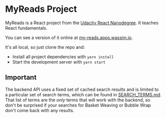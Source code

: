 # MyReads Project

MyReads is a React project from the [Udacity React Nanodegree](https://www.udacity.com/course/react-nanodegree--nd019). It teaches React fundamentals.

You can see a version of it online at [my-reads.apps.wassim.io](https://my-reads.apps.wassim.io).

It's all local, so just clone the repo and:

* Install all project dependencies with `yarn install`
* Start the development server with `yarn start`

## Important

The backend API uses a fixed set of cached search results and is limited to a particular set of search terms, which can be found in [SEARCH_TERMS.md](SEARCH_TERMS.md). That list of terms are the _only_ terms that will work with the backend, so don't be surprised if your searches for Basket Weaving or Bubble Wrap don't come back with any results.
